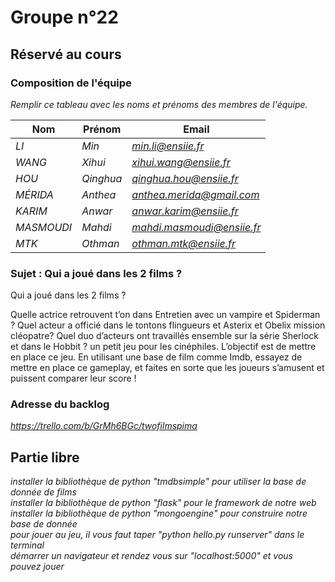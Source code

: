 # Groupe n°22

## Réservé au cours

### Composition de l'équipe

*Remplir ce tableau avec les noms et prénoms des membres de l'équipe.*


| Nom                     | Prénom                   | Email                     |
| -------------           |-------------             |-------------              |
| *LI*                    | *Min*                    | *min.li@ensiie.fr*        |
| *WANG*                  | *Xihui*                  | *xihui.wang@ensiie.fr*    |
| *HOU*                   | *Qinghua*                | *qinghua.hou@ensiie.fr*   |
| *MÉRIDA*                | *Anthea*                 | *anthea.merida@gmail.com* |
| *KARIM*                 | *Anwar*                  | *anwar.karim@ensiie.fr*   |    
| *MASMOUDI*              | *Mahdi*                  | *mahdi.masmoudi@ensiie.fr*|
| *MTK*                   | *Othman*                 | *othman.mtk@ensiie.fr*    |

### Sujet : Qui a joué dans les 2 films ?

Qui a joué dans les 2 films ?

Quelle actrice retrouvent t’on dans Entretien avec un vampire et Spiderman ?
Quel acteur a officié dans le tontons flingueurs et Asterix et Obelix mission cléopatre?
Quel duo d’acteurs ont travaillés ensemble sur la série Sherlock et dans le Hobbit ? 
un petit jeu pour les cinéphiles.
L’objectif est de mettre en place ce jeu. En utilisant une base de film comme Imdb, essayez de mettre en place ce gameplay, et faites en sorte que les joueurs s’amusent 
et puissent comparer leur score ! 



### Adresse du backlog
*https://trello.com/b/GrMh6BGc/twofilmspima*

## Partie libre
*installer la bibliothèque de python "tmdbsimple" pour utiliser la base de donnée de films*  
*installer la bibliothèque de python "flask" pour le framework de notre web*   
*installer la bibliothèque de python "mongoengine" pour construire notre base de donnée*  
*pour jouer au jeu, il vous faut taper "python hello.py runserver" dans le terminal*  
*démarrer un navigateur et rendez vous sur "localhost:5000" et vous pouvez jouer*  
